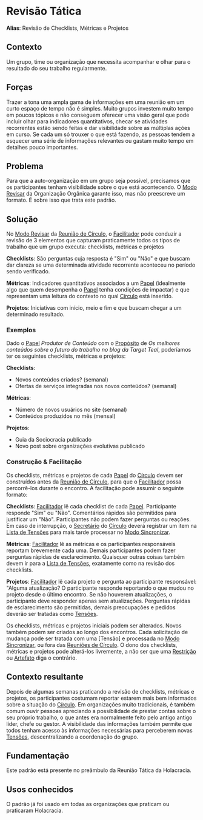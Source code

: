# Revisão Tática
**Alias**: Revisão de Checklists, Métricas e Projetos

## Contexto
Um grupo, time ou organização que necessita acompanhar e olhar para o resultado do seu trabalho regularmente.

## Forças
Trazer a tona uma ampla gama de informações em uma reunião em um curto espaço de tempo não é simples. Muito grupos investem muito tempo em poucos tópicos e não conseguem oferecer uma visão geral que pode incluir olhar para indicadores quantitativos, checar se atividades recorrentes estão sendo feitas e dar visibilidade sobre as múltiplas ações em curso. Se cada um só trouxer o que está fazendo, as pessoas tendem a esquecer uma série de informações relevantes ou gastam muito tempo em detalhes pouco importantes.

## Problema
Para que a auto-organização em um grupo seja possível, precisamos que os participantes tenham visibilidade sobre o que está acontecendo. O [Modo Revisar][modo-revisar] da Organização Orgânica garante isso, mas não preescreve um formato. É sobre isso que trata este padrão. 

## Solução
No [Modo Revisar][modo-revisar] da [Reunião de Círculo][reuniao-de-circulo], o [Facilitador][facilitador] pode conduzir a revisão de 3 elementos que capturam praticamente todos os tipos de trabalho que um grupo executa: checklists, métricas e projetos

**Checklists**: São perguntas cuja resposta é "Sim" ou "Não" e que buscam dar clareza se uma determinada atividade recorrente aconteceu no período sendo verificado.

**Métricas**: Indicadores quantitativos associados a um [Papel][papel] (idealmente algo que quem desempenha o [Papel][papel] tenha condições de impactar) e que representam uma leitura do contexto no qual [Círculo][circulo] está inserido.

**Projetos**: Iniciativas com início, meio e fim e que buscam chegar a um determinado resultado.

### Exemplos

Dado o [Papel][papel] *Produtor de Conteúdo* com o [Propósito][proposito] de *Os melhores conteúdos sobre o futuro do trabalho no blog da Target Teal*, poderíamos ter os seguintes checklists, métricas e projetos:

**Checklists**:
- Novos conteúdos criados? (semanal)
- Ofertas de serviços integradas nos novos conteúdos? (semanal)

**Métricas**:
- Número de novos usuários no site (semanal)
- Conteúdos produzidos no mês (mensal)

**Projetos**:
- Guia da Sociocracia publicado
- Novo post sobre organizações evolutivas publicado

### Construção & Facilitação

Os checklists, métricas e projetos de cada [Papel][papel] do [Círculo][circulo] devem ser construídos antes da [Reunião de Círculo][reuniao-de-circulo], para que o [Facilitador][facilitador] possa percorrê-los durante o encontro. A facilitação pode assumir o seguinte formato:

**Checklists**: [Facilitador][facilitador] lê cada checklist de cada [Papel][papel]. Participante responde "Sim" ou "Não". Comentários rápidos são permitidos para justificar um "Não". Participantes não podem fazer perguntas ou reações. Em caso de interrupção, o [Secretário][secretario] do [Círculo][circulo] deverá registrar um item na [Lista de Tensões][lista-de-tensoes] para mais tarde processar no [Modo Sincronizar][modo-sincronizar].

**Métricas**: [Facilitador][facilitador] lê as métricas e os participantes responsáveis reportam brevemente cada uma. Demais participantes podem fazer perguntas rápidas de esclarecimento. Quaisquer outras coisas também devem ir para a [Lista de Tensões][lista-de-tensoes], exatamente como na revisão dos checklists.

**Projetos**: [Facilitador][facilitador] lê cada projeto e pergunta ao participante responsável: "Alguma atualização? O participante responde reportando o que mudou no projeto desde o último encontro. Se não houverem atualizações, o participante deve responder apenas sem atualizações. Perguntas rápidas de esclarecimento são permitidas, demais preocupações e pedidos deverão ser tratadas como [Tensões][tensoes].

Os checklists, métricas e projetos iniciais podem ser alterados. Novos também podem ser criados ao longo dos encontros. Cada solicitação de mudança pode ser tratada com uma [Tensão] e processada no [Modo Sincronizar][modo-sincronizar], ou fora das [Reuniões de Círculo][reunioes-de-circulo]. O dono dos checklists, métricas e projetos pode alterá-los livremente, a não ser que uma [Restrição][restricoes] ou [Artefato][papeis] diga o contrário.

## Contexto resultante
Depois de algumas semanas praticando a revisão de checklists, métricas e projetos, os participantes costumam reportar estarem mais bem informados sobre a situação do [Círculo][circulo]. Em organizações muito tradicionais, é também comum ouvir pessoas apreciando a possibilidade de prestar contas sobre o seu próprio trabalho, o que antes era normalmente feito pelo antigo antigo líder, chefe ou gestor. A visibilidade das informações também permite que todos tenham acesso às informações necessárias para perceberem novas [Tensões][tensoes], descentralizando a coordenação do grupo.

## Fundamentação

Este padrão está presente no preâmbulo da Reunião Tática da Holacracia.

## Usos conhecidos

O padrão já foi usado em todas as organizações que praticam ou praticaram Holacracia.

[tensoes]: <meta-acordos.md#tensoes>
[tensao]: <meta-acordos.md#tensoes>
[circulos]: <meta-acordos.md#circulos>
[circulo]: <meta-acordos.md#circulos>
[reunioes-de-circulo]: <meta-acordos.md#reunioes-de-circulo>
[reuniao-de-circulo]: <meta-acordos.md#reunioes-de-circulo>
[modo-revisar]: <meta-acordos.md#modo-revisar>
[modo-sincronizar]: <meta-acordos.md#modo-sincronizar>
[modo-adaptar]: <meta-acordos.md#modo-adaptar>
[modo-elecionar]: <meta-acordos.md#modo-elecionar>
[modo-cuidar]: <meta-acordos.md#modo-cuidar>
[restricao]: <meta-acordos.md#restricoes>
[restricoes]: <meta-acordos.md#restricoes>
[papeis]: <meta-acordos.md#papeis>
[artefato]: <meta-acordos.md#papeis>
[artefatos]: <meta-acordos.md#papeis>
[proposito]: <meta-acordos.md#papeis>
[responsabilidade]: <meta-acordos.md#papeis>
[papel]: <meta-acordos.md#papeis>
[tensao]: <meta-acordos.md#tensoes>
[tensoes]: <meta-acordos.md#tensoes>
[facilitador]: <meta-acordos.md#facilitador>
[secretario]: <meta-acordos.md#secretario>
[elo-interno]: <meta-acordos.md#elo-interno>
[elo-externo]: <meta-acordos.md#elo-externo>
[lista-de-tensoes]: <meta-acordos.md#lista-de-tensoes>
